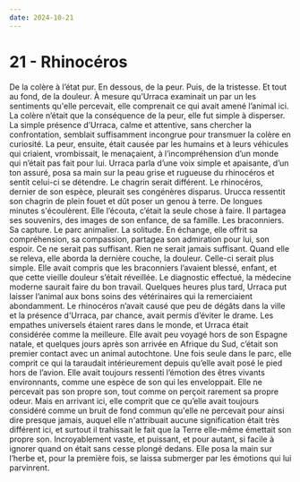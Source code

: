 ```yaml
---
date: 2024-10-21
---
```

# 21 - Rhinocéros

De la colère à l’état pur. En dessous, de la peur. Puis, de la tristesse. Et tout au
fond, de la douleur. À mesure qu’Urraca examinait un par un les sentiments qu'elle
percevait, elle comprenait ce qui avait amené l’animal ici. La colère n’était que la
conséquence de la peur, elle fut simple à disperser. La simple présence d’Urraca, calme
et attentive, sans chercher la confrontation, semblait suffisamment incongrue pour
transmuer la colère en curiosité. La peur, ensuite, était causée par les humains et à
leurs véhicules qui criaient, vrombissait, le menaçaient, à l’incompréhension d’un monde
qui n’était pas fait pour lui. Urraca parla d’une voix simple et apaisante, d’un ton
assuré, posa sa main sur la peau grise et rugueuse du rhinocéros et sentit celui-ci se
détendre. Le chagrin serait différent. Le rhinocéros, dernier de son espèce, pleurait
ses congénères disparus. Urucca ressentit son chagrin de plein fouet et dût poser un
genou à terre. De longues minutes s'écoulèrent. Elle l’écouta, c’était la seule chose à
faire. Il partagea ses souvenirs, des images de son enfance, de sa famille. Les
braconniers. Sa capture. Le parc animalier. La solitude. En échange, elle offrit sa
compréhension, sa compassion, partagea son admiration pour lui, son espoir. Ce ne serait
pas suffisant. Rien ne serait jamais suffisant. Quand elle se releva, elle aborda la
dernière couche, la douleur. Celle-ci serait plus simple. Elle avait compris que les
braconniers l’avaient blessé, enfant, et que cette vieille douleur s’était réveillée. Le
diagnostic effectué, la médecine moderne saurait faire du bon travail. Quelques heures
plus tard, Urraca put laisser l’animal aux bons soins des vétérinaires qui la
remerciaient abondamment. Le rhinocéros n’avait causé que peu de dégâts dans la ville et
la présence d'Urraca, par chance, avait permis d’éviter le drame. Les empathes
universels étaient rares dans le monde, et Urraca était considérée comme la meilleure.
Elle avait peu voyagé hors de son Espagne natale, et quelques jours après son arrivée en
Afrique du Sud, c’était son premier contact avec un animal autochtone. Une fois seule
dans le parc, elle comprit ce qui la taraudait intérieurement depuis qu’elle avait posé
le pied hors de l’avion. Elle avait toujours ressenti l’émotion des êtres vivants
environnants, comme une espèce de son qui les enveloppait. Elle ne percevait pas son
propre son, tout comme on perçoit rarement sa propre odeur. Mais en arrivant ici, elle
comprit que ce qu’elle avait toujours considéré comme un bruit de fond commun qu'elle ne
percevait pour ainsi dire presque jamais, auquel elle n'attribuait aucune signification
était très différent ici, et surtout il trahissait le fait que la Terre elle-même
émettait son propre son. Incroyablement vaste, et puissant, et pour autant, si facile à
ignorer quand on était sans cesse plongé dedans. Elle posa la main sur l’herbe et, pour
la première fois, se laissa submerger par les émotions qui lui parvinrent.
